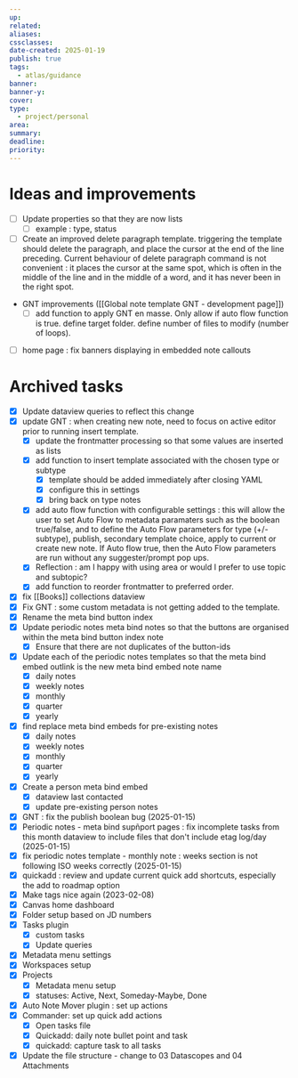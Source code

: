 ```yaml
---
up: 
related: 
aliases: 
cssclasses: 
date-created: 2025-01-19
publish: true
tags:
  - atlas/guidance
banner: 
banner-y: 
cover: 
type:
  - project/personal
area: 
summary: 
deadline: 
priority:
---
```

# Ideas and improvements
- [ ] Update properties so that they are now lists
    - [ ] example : type, status
- [ ] Create an improved delete paragraph template. triggering the template should delete the paragraph, and place the cursor at the end of the line preceding. Current behaviour of delete paragraph command is not convenient : it places the cursor at the same spot, which is often in the middle of the line and in the middle of a word, and it has never been in the right spot.
- GNT improvements ([[Global note template GNT - development page]])
    - [ ] add function to apply GNT en masse. Only allow if auto flow function is true.  define target folder. define number of files to modify (number of loops).
- [ ] home page : fix banners displaying in embedded note callouts


# Archived tasks
- [x] Update dataview queries to reflect this change
- [x] update GNT : when creating new note, need to focus on active editor prior to running insert template.
    - [x] update the frontmatter processing so that some values are inserted as lists 
    - [x] add function to insert template associated with the chosen type or subtype
        - [x] template should be added immediately after closing YAML
        - [x] configure this in settings
        - [x] bring back on type notes
    - [x] add auto flow function with configurable settings : this will allow the user to set Auto Flow to metadata paramaters such as the boolean true/false, and to define the Auto Flow parameters for type (+/- subtype), publish, secondary template choice, apply to current or create new note. If Auto flow true, then the Auto Flow parameters are run without any suggester/prompt pop ups.
    - [x] Reflection : am I happy with using area or would I prefer to use topic and subtopic?
    - [x] add function to reorder frontmatter to preferred order. 
- [x] fix [[Books]] collections dataview
- [x] Fix GNT : some custom metadata is not getting added to the template.
- [x] Rename the meta bind button index
- [x] Update periodic notes meta bind notes so that the buttons are organised within the meta bind button index note
    - [x] Ensure that there are not duplicates of the button-ids
- [x] Update each of the periodic notes templates so that the meta bind embed outlink is the new meta bind embed note name 
    - [x] daily notes
    - [x] weekly notes
    - [x] monthly
    - [x] quarter
    - [x] yearly
- [x] find replace meta bind embeds for pre-existing notes
    - [x] daily notes
    - [x] weekly notes
    - [x] monthly
    - [x] quarter
    - [x] yearly
- [x] Create a person meta bind embed
    - [x] dataview last contacted
    - [x] update pre-existing person notes
- [x] GNT : fix the publish boolean bug (2025-01-15)
- [x] Periodic notes - meta bind supñport pages : fix incomplete tasks from this month dataview to include  files that don't include etag log/day (2025-01-15)
- [x] fix periodic notes template - monthly note : weeks section is not following ISO weeks correctly (2025-01-15)
- [x] quickadd : review and update current quick add shortcuts, especially the add to roadmap option
- [x] Make tags nice again (2023-02-08) 
- [x] Canvas home dashboard
- [x] Folder setup based on JD numbers
- [x] Tasks plugin 
    - [x] custom tasks
    - [x] Update queries
- [x] Metadata menu settings
- [x] Workspaces setup
- [x] Projects 
    - [x] Metadata menu setup
    - [x] statuses: Active, Next, Someday-Maybe, Done
- [x] Auto Note Mover plugin : set up actions
- [x] Commander: set up quick add actions
    - [x] Open tasks file
    - [x] Quickadd: daily note bullet point and task
    - [x] quickadd: capture task to all tasks
- [x] Update the file structure - change to 03 Datascopes and 04 Attachments